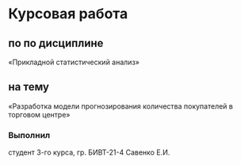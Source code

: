 # Курсовая работа 
## по по дисциплине 
«Прикладной статистический анализ»
## на тему 
«Разработка модели прогнозирования количества покупателей в торговом центре»

### Выполнил

студент 3-го курса, гр. БИВТ-21-4 Савенко Е.И.
